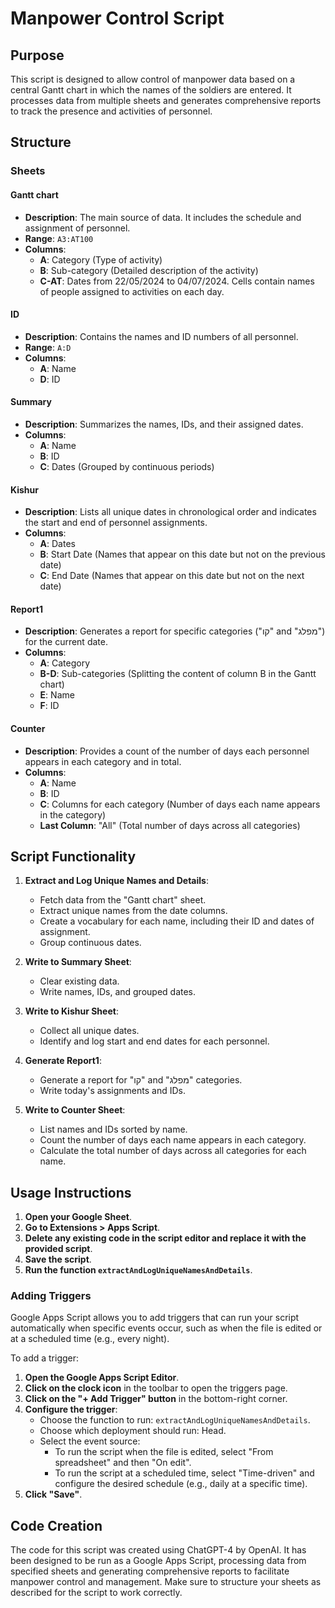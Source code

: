 # Manpower Control Script

## Purpose
This script is designed to allow control of manpower data based on a central Gantt chart in which the names of the soldiers are entered. It processes data from multiple sheets and generates comprehensive reports to track the presence and activities of personnel.

## Structure

### Sheets

#### Gantt chart
- **Description**: The main source of data. It includes the schedule and assignment of personnel.
- **Range**: `A3:AT100`
- **Columns**:
  - **A**: Category (Type of activity)
  - **B**: Sub-category (Detailed description of the activity)
  - **C-AT**: Dates from 22/05/2024 to 04/07/2024. Cells contain names of people assigned to activities on each day.

#### ID
- **Description**: Contains the names and ID numbers of all personnel.
- **Range**: `A:D`
- **Columns**:
  - **A**: Name
  - **D**: ID

#### Summary
- **Description**: Summarizes the names, IDs, and their assigned dates.
- **Columns**:
  - **A**: Name
  - **B**: ID
  - **C**: Dates (Grouped by continuous periods)

#### Kishur
- **Description**: Lists all unique dates in chronological order and indicates the start and end of personnel assignments.
- **Columns**:
  - **A**: Dates
  - **B**: Start Date (Names that appear on this date but not on the previous date)
  - **C**: End Date (Names that appear on this date but not on the next date)

#### Report1
- **Description**: Generates a report for specific categories ("קו" and "מפלג") for the current date.
- **Columns**:
  - **A**: Category
  - **B-D**: Sub-categories (Splitting the content of column B in the Gantt chart)
  - **E**: Name
  - **F**: ID

#### Counter
- **Description**: Provides a count of the number of days each personnel appears in each category and in total.
- **Columns**:
  - **A**: Name
  - **B**: ID
  - **C**: Columns for each category (Number of days each name appears in the category)
  - **Last Column**: "All" (Total number of days across all categories)

## Script Functionality

1. **Extract and Log Unique Names and Details**:
   - Fetch data from the "Gantt chart" sheet.
   - Extract unique names from the date columns.
   - Create a vocabulary for each name, including their ID and dates of assignment.
   - Group continuous dates.

2. **Write to Summary Sheet**:
   - Clear existing data.
   - Write names, IDs, and grouped dates.

3. **Write to Kishur Sheet**:
   - Collect all unique dates.
   - Identify and log start and end dates for each personnel.

4. **Generate Report1**:
   - Generate a report for "קו" and "מפלג" categories.
   - Write today's assignments and IDs.

5. **Write to Counter Sheet**:
   - List names and IDs sorted by name.
   - Count the number of days each name appears in each category.
   - Calculate the total number of days across all categories for each name.

## Usage Instructions

1. **Open your Google Sheet**.
2. **Go to Extensions > Apps Script**.
3. **Delete any existing code in the script editor and replace it with the provided script**.
4. **Save the script**.
5. **Run the function `extractAndLogUniqueNamesAndDetails`**.

### Adding Triggers

Google Apps Script allows you to add triggers that can run your script automatically when specific events occur, such as when the file is edited or at a scheduled time (e.g., every night).

To add a trigger:

1. **Open the Google Apps Script Editor**.
2. **Click on the clock icon** in the toolbar to open the triggers page.
3. **Click on the "+ Add Trigger" button** in the bottom-right corner.
4. **Configure the trigger**:
   - Choose the function to run: `extractAndLogUniqueNamesAndDetails`.
   - Choose which deployment should run: Head.
   - Select the event source:
     - To run the script when the file is edited, select "From spreadsheet" and then "On edit".
     - To run the script at a scheduled time, select "Time-driven" and configure the desired schedule (e.g., daily at a specific time).
5. **Click "Save"**.

## Code Creation
The code for this script was created using ChatGPT-4 by OpenAI. It has been designed to be run as a Google Apps Script, processing data from specified sheets and generating comprehensive reports to facilitate manpower control and management. Make sure to structure your sheets as described for the script to work correctly.

